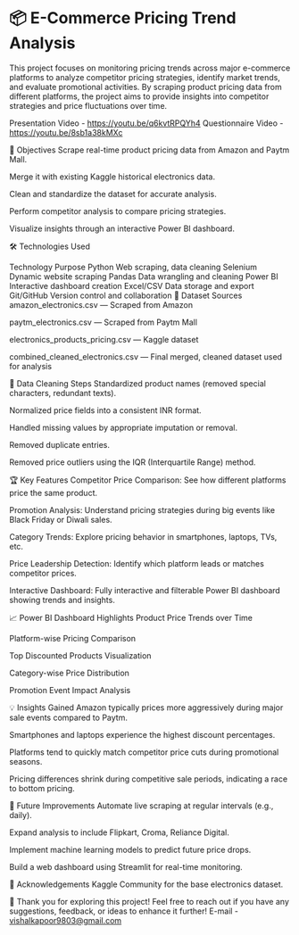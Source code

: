 # 📦 E-Commerce Pricing Trend Analysis
This project focuses on monitoring pricing trends across major e-commerce platforms to analyze competitor pricing strategies, identify market trends, and evaluate promotional activities. By scraping product pricing data from different platforms, the project aims to provide insights into competitor strategies and price fluctuations over time.

Presentation Video - https://youtu.be/q6kvtRPQYh4
Questionnaire Video - https://youtu.be/8sb1a38kMXc


🎯 Objectives
Scrape real-time product pricing data from Amazon and Paytm Mall.

Merge it with existing Kaggle historical electronics data.

Clean and standardize the dataset for accurate analysis.

Perform competitor analysis to compare pricing strategies.

Visualize insights through an interactive Power BI dashboard.

🛠 Technologies Used

Technology	Purpose
Python	Web scraping, data cleaning
Selenium	Dynamic website scraping
Pandas	Data wrangling and cleaning
Power BI	Interactive dashboard creation
Excel/CSV	Data storage and export
Git/GitHub	Version control and collaboration
📂 Dataset Sources
amazon_electronics.csv — Scraped from Amazon

paytm_electronics.csv — Scraped from Paytm Mall

electronics_products_pricing.csv — Kaggle dataset

combined_cleaned_electronics.csv — Final merged, cleaned dataset used for analysis

🧹 Data Cleaning Steps
Standardized product names (removed special characters, redundant texts).

Normalized price fields into a consistent INR format.

Handled missing values by appropriate imputation or removal.

Removed duplicate entries.

Removed price outliers using the IQR (Interquartile Range) method.

🏆 Key Features
Competitor Price Comparison: See how different platforms price the same product.

Promotion Analysis: Understand pricing strategies during big events like Black Friday or Diwali sales.

Category Trends: Explore pricing behavior in smartphones, laptops, TVs, etc.

Price Leadership Detection: Identify which platform leads or matches competitor prices.

Interactive Dashboard: Fully interactive and filterable Power BI dashboard showing trends and insights.

📈 Power BI Dashboard Highlights
Product Price Trends over Time

Platform-wise Pricing Comparison

Top Discounted Products Visualization

Category-wise Price Distribution

Promotion Event Impact Analysis

💡 Insights Gained
Amazon typically prices more aggressively during major sale events compared to Paytm.

Smartphones and laptops experience the highest discount percentages.

Platforms tend to quickly match competitor price cuts during promotional seasons.

Pricing differences shrink during competitive sale periods, indicating a race to bottom pricing.

🚀 Future Improvements
Automate live scraping at regular intervals (e.g., daily).

Expand analysis to include Flipkart, Croma, Reliance Digital.

Implement machine learning models to predict future price drops.

Build a web dashboard using Streamlit for real-time monitoring.

🙌 Acknowledgements
Kaggle Community for the base electronics dataset.

📣 Thank you for exploring this project!
Feel free to reach out if you have any suggestions, feedback, or ideas to enhance it further!
E-mail - vishalkapoor9803@gmail.com
